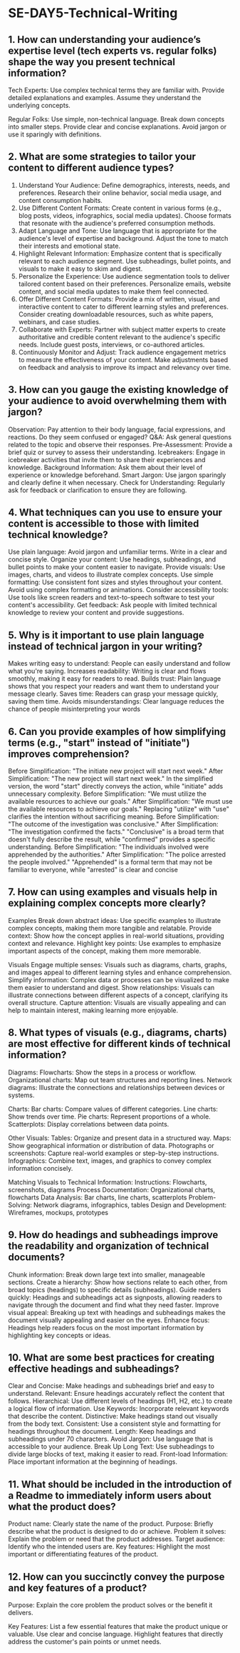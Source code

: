 # SE-DAY5-Technical-Writing
## 1. How can understanding your audience’s expertise level (tech experts vs. regular folks) shape the way you present technical information?
Tech Experts:
Use complex technical terms they are familiar with.
Provide detailed explanations and examples.
Assume they understand the underlying concepts.

Regular Folks:
Use simple, non-technical language.
Break down concepts into smaller steps.
Provide clear and concise explanations.
Avoid jargon or use it sparingly with definitions.

## 2. What are some strategies to tailor your content to different audience types?
1. Understand Your Audience:
Define demographics, interests, needs, and preferences.
Research their online behavior, social media usage, and content consumption habits.
2. Use Different Content Formats:
Create content in various forms (e.g., blog posts, videos, infographics, social media updates).
Choose formats that resonate with the audience's preferred consumption methods.
3. Adapt Language and Tone:
Use language that is appropriate for the audience's level of expertise and background.
Adjust the tone to match their interests and emotional state.
4. Highlight Relevant Information:
Emphasize content that is specifically relevant to each audience segment.
Use subheadings, bullet points, and visuals to make it easy to skim and digest.
5. Personalize the Experience:
Use audience segmentation tools to deliver tailored content based on their preferences.
Personalize emails, website content, and social media updates to make them feel connected.
6. Offer Different Content Formats:
Provide a mix of written, visual, and interactive content to cater to different learning styles and preferences.
Consider creating downloadable resources, such as white papers, webinars, and case studies.
7. Collaborate with Experts:
Partner with subject matter experts to create authoritative and credible content relevant to the audience's specific needs.
Include guest posts, interviews, or co-authored articles.
8. Continuously Monitor and Adjust:
Track audience engagement metrics to measure the effectiveness of your content.
Make adjustments based on feedback and analysis to improve its impact and relevancy over time.

## 3. How can you gauge the existing knowledge of your audience to avoid overwhelming them with jargon?
Observation: Pay attention to their body language, facial expressions, and reactions. Do they seem confused or engaged?
Q&A: Ask general questions related to the topic and observe their responses.
Pre-Assessment: Provide a brief quiz or survey to assess their understanding.
Icebreakers: Engage in icebreaker activities that invite them to share their experiences and knowledge.
Background Information: Ask them about their level of experience or knowledge beforehand.
Smart Jargon: Use jargon sparingly and clearly define it when necessary.
Check for Understanding: Regularly ask for feedback or clarification to ensure they are following.

## 4. What techniques can you use to ensure your content is accessible to those with limited technical knowledge?
Use plain language: Avoid jargon and unfamiliar terms. Write in a clear and concise style.
Organize your content: Use headings, subheadings, and bullet points to make your content easier to navigate.
Provide visuals: Use images, charts, and videos to illustrate complex concepts.
Use simple formatting: Use consistent font sizes and styles throughout your content. Avoid using complex formatting or animations.
Consider accessibility tools: Use tools like screen readers and text-to-speech software to test your content's accessibility.
Get feedback: Ask people with limited technical knowledge to review your content and provide suggestions.

## 5. Why is it important to use plain language instead of technical jargon in your writing?
Makes writing easy to understand: People can easily understand and follow what you're saying.
Increases readability: Writing is clear and flows smoothly, making it easy for readers to read.
Builds trust: Plain language shows that you respect your readers and want them to understand your message clearly.
Saves time: Readers can grasp your message quickly, saving them time.
Avoids misunderstandings: Clear language reduces the chance of people misinterpreting your words

## 6. Can you provide examples of how simplifying terms (e.g., "start" instead of "initiate") improves comprehension?
Before Simplification:
"The initiate new project will start next week."
After Simplification:
"The new project will start next week."
In the simplified version, the word "start" directly conveys the action, while "initiate" adds unnecessary complexity.
Before Simplification:
"We must utilize the available resources to achieve our goals."
After Simplification:
"We must use the available resources to achieve our goals."
Replacing "utilize" with "use" clarifies the intention without sacrificing meaning.
Before Simplification:
"The outcome of the investigation was conclusive."
After Simplification:
"The investigation confirmed the facts."
"Conclusive" is a broad term that doesn't fully describe the result, while "confirmed" provides a specific understanding.
Before Simplification:
"The individuals involved were apprehended by the authorities."
After Simplification:
"The police arrested the people involved."
"Apprehended" is a formal term that may not be familiar to everyone, while "arrested" is clear and concise

## 7. How can using examples and visuals help in explaining complex concepts more clearly?
Examples
Break down abstract ideas: Use specific examples to illustrate complex concepts, making them more tangible and relatable.
Provide context: Show how the concept applies in real-world situations, providing context and relevance.
Highlight key points: Use examples to emphasize important aspects of the concept, making them more memorable.

Visuals
Engage multiple senses: Visuals such as diagrams, charts, graphs, and images appeal to different learning styles and enhance comprehension.
Simplify information: Complex data or processes can be visualized to make them easier to understand and digest.
Show relationships: Visuals can illustrate connections between different aspects of a concept, clarifying its overall structure.
Capture attention: Visuals are visually appealing and can help to maintain interest, making learning more enjoyable.

## 8. What types of visuals (e.g., diagrams, charts) are most effective for different kinds of technical information?
Diagrams:
Flowcharts: Show the steps in a process or workflow.
Organizational charts: Map out team structures and reporting lines.
Network diagrams: Illustrate the connections and relationships between devices or systems.

Charts:
Bar charts: Compare values of different categories.
Line charts: Show trends over time.
Pie charts: Represent proportions of a whole.
Scatterplots: Display correlations between data points.

Other Visuals:
Tables: Organize and present data in a structured way.
Maps: Show geographical information or distribution of data.
Photographs or screenshots: Capture real-world examples or step-by-step instructions.
Infographics: Combine text, images, and graphics to convey complex information concisely.

Matching Visuals to Technical Information:
Instructions: Flowcharts, screenshots, diagrams
Process Documentation: Organizational charts, flowcharts
Data Analysis: Bar charts, line charts, scatterplots
Problem-Solving: Network diagrams, infographics, tables
Design and Development: Wireframes, mockups, prototypes

## 9. How do headings and subheadings improve the readability and organization of technical documents?
Chunk information: Break down large text into smaller, manageable sections.
Create a hierarchy: Show how sections relate to each other, from broad topics (headings) to specific details (subheadings).
Guide readers quickly: Headings and subheadings act as signposts, allowing readers to navigate through the document and find what they need faster.
Improve visual appeal: Breaking up text with headings and subheadings makes the document visually appealing and easier on the eyes.
Enhance focus: Headings help readers focus on the most important information by highlighting key concepts or ideas.

## 10. What are some best practices for creating effective headings and subheadings?
Clear and Concise: Make headings and subheadings brief and easy to understand.
Relevant: Ensure headings accurately reflect the content that follows.
Hierarchical: Use different levels of headings (H1, H2, etc.) to create a logical flow of information.
Use Keywords: Incorporate relevant keywords that describe the content.
Distinctive: Make headings stand out visually from the body text.
Consistent: Use a consistent style and formatting for headings throughout the document.
Length: Keep headings and subheadings under 70 characters.
Avoid Jargon: Use language that is accessible to your audience.
Break Up Long Text: Use subheadings to divide large blocks of text, making it easier to read.
Front-load Information: Place important information at the beginning of headings.

## 11. What should be included in the introduction of a Readme to immediately inform users about what the product does?
Product name: Clearly state the name of the product.
Purpose: Briefly describe what the product is designed to do or achieve.
Problem it solves: Explain the problem or need that the product addresses.
Target audience: Identify who the intended users are.
Key features: Highlight the most important or differentiating features of the product.

## 12. How can you succinctly convey the purpose and key features of a product?
Purpose:
Explain the core problem the product solves or the benefit it delivers.

Key Features:
List a few essential features that make the product unique or valuable.
Use clear and concise language.
Highlight features that directly address the customer's pain points or unmet needs.
